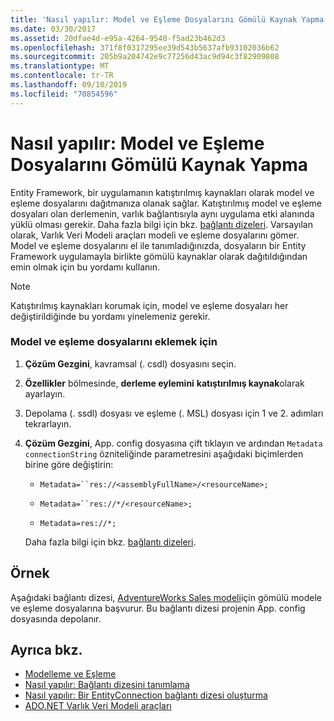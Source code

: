 ```yaml
---
title: 'Nasıl yapılır: Model ve Eşleme Dosyalarını Gömülü Kaynak Yapma'
ms.date: 03/30/2017
ms.assetid: 20dfae4d-e95a-4264-9540-f5ad23b462d3
ms.openlocfilehash: 371f8f0317295ee39d543b5637afb93102036b62
ms.sourcegitcommit: 205b9a204742e9c77256d43ac9d94c3f82909808
ms.translationtype: MT
ms.contentlocale: tr-TR
ms.lasthandoff: 09/10/2019
ms.locfileid: "70854596"
---
```

# <a name="how-to-make-model-and-mapping-files-embedded-resources"></a>Nasıl yapılır: Model ve Eşleme Dosyalarını Gömülü Kaynak Yapma
Entity Framework, bir uygulamanın katıştırılmış kaynakları olarak model ve eşleme dosyalarını dağıtmanıza olanak sağlar. Katıştırılmış model ve eşleme dosyaları olan derlemenin, varlık bağlantısıyla aynı uygulama etki alanında yüklü olması gerekir. Daha fazla bilgi için bkz. [bağlantı dizeleri](connection-strings.md). Varsayılan olarak, Varlık Veri Modeli araçları modeli ve eşleme dosyalarını gömer. Model ve eşleme dosyalarını el ile tanımladığınızda, dosyaların bir Entity Framework uygulamayla birlikte gömülü kaynaklar olarak dağıtıldığından emin olmak için bu yordamı kullanın.  
  
> [!NOTE]
> Katıştırılmış kaynakları korumak için, model ve eşleme dosyaları her değiştirildiğinde bu yordamı yinelemeniz gerekir.  
  
### <a name="to-embed-model-and-mapping-files"></a>Model ve eşleme dosyalarını eklemek için  
  
1. **Çözüm Gezgini**, kavramsal (. csdl) dosyasını seçin.  
  
2. **Özellikler** bölmesinde, **derleme eylemini** **katıştırılmış kaynak**olarak ayarlayın.  
  
3. Depolama (. ssdl) dosyası ve eşleme (. MSL) dosyası için 1 ve 2. adımları tekrarlayın.  
  
4. **Çözüm Gezgini**, App. config dosyasına çift tıklayın ve ardından `Metadata` `connectionString` özniteliğinde parametresini aşağıdaki biçimlerden birine göre değiştirin:  
  
    - `Metadata=``res://<assemblyFullName>/<resourceName>;`  
  
    - `Metadata=``res://*/<resourceName>;`  
  
    - `Metadata=res://*;`  
  
     Daha fazla bilgi için bkz. [bağlantı dizeleri](connection-strings.md).  
  
## <a name="example"></a>Örnek  
 Aşağıdaki bağlantı dizesi, [AdventureWorks Sales modeli](https://github.com/Microsoft/sql-server-samples/releases/tag/adventureworks)için gömülü modele ve eşleme dosyalarına başvurur. Bu bağlantı dizesi projenin App. config dosyasında depolanır.  

## <a name="see-also"></a>Ayrıca bkz.

- [Modelleme ve Eşleme](modeling-and-mapping.md)
- [Nasıl yapılır: Bağlantı dizesini tanımlama](how-to-define-the-connection-string.md)
- [Nasıl yapılır: Bir EntityConnection bağlantı dizesi oluşturma](how-to-build-an-entityconnection-connection-string.md)
- [ADO.NET Varlık Veri Modeli araçları](https://docs.microsoft.com/previous-versions/dotnet/netframework-4.0/bb399249(v=vs.100))
